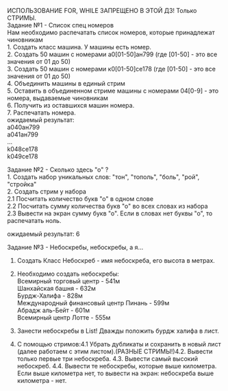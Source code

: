    ИСПОЛЬЗОВАНИЕ FOR, WHILE ЗАПРЕЩЕНО В ЭТОЙ ДЗ! Только СТРИМЫ.  
   Задание №1 - Список спец номеров  
    Нам необходимо распечатать список номеров, которые принадлежат чиновникам  
    1. Создать класс машина. У машины есть номер.  
    2. Создать 50 машин с номерами а0[01-50]ан799 (где [01-50] - это все значения от 01 до 50)  
    3. Создать 50 машин с номерами к0[01-50]се178 (где [01-50] - это все значения от 01 до 50)  
    4. Объединить машины в единый стрим  
    5. Оставить в объединенном стриме машины с номерами 04[0-9] - это номера, выдаваемые чиновникам  
    6. Получить из оставшихся машин номера.  
    7. Распечатать номера.  
    ожидаемый результат:  
     a040ан799  
     a041ан799  
     ...  
     k048се178  
     k049се178  
   

   Задание №2 - Сколько здесь "о" ?  
    1. Создать набор уникальных слов: "тон", "тополь", "боль", "рой", "стройка"  
    2. Создать стрим у набора  
    2.1 Посчитать количество букв "о" в одном слове  
    2.2 Посчитать сумму количества букв "о" во всех словах из набора  
    2.3 Вывести на экран сумму букв "о". Если в словах нет буквы "о", то распечатать ноль.  
    
ожидаемый результат:
6    

Задание №3 - Небоскребы, небоскребы, а я...  
1. Создать Класс Небоскреб - имя небоскреба, его высота в метрах.  
2. Необходимо создать небоскребы:  
Всемирный торговый центр - 541м  
Шанхайская башня - 632м  
Бурдж-Халифа - 828м  
Международный финансовый центр Пинань - 599м  
Абрадж аль-Бейт - 601м  
Всемирный центр Лотте - 555м  


3. Занести небоскребы в List! Дважды положить бурдж халифа в лист.  
4. С помощью стримов:4.1 Убрать дубликаты и сохранить в новый лист (далее работаем с этим   листом).(РАЗНЫЕ СТРИМЫ!)4.2. Вывести только первые три небоскреба. 4.3. Вывести самый высокий небоскреб. 4.4. Вывести те небоскребы, которые выше километра. Если выше километра нет, то вывести на экран: небоскреба выше километра - нет.
    